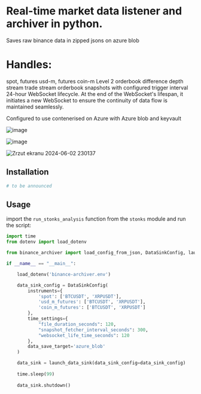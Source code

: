 # Real-time market data listener and archiver in python. 
Saves raw binance data in zipped jsons on azure blob

# Handles: 
spot, futures usd-m, futures coin-m
Level 2 orderbook difference depth stream
trade stream
orderbook snapshots with configured trigger interval 
24-hour WebSocket lifecycle. At the end of the WebSocket's lifespan, it initiates a new WebSocket to ensure the continuity of data flow is maintained seamlessly.

Configured to use contenerised on Azure with Azure blob and keyvault

![image](https://github.com/user-attachments/assets/a9461c8d-b5a7-43de-b1cc-96ef5df72f40)

![image](https://github.com/user-attachments/assets/93a9cece-21fd-406c-8555-fbb774188265)

![Zrzut ekranu 2024-06-02 230137](https://github.com/DanielLasota/Binance-Archiver/assets/127039319/b400f859-60ef-4995-936d-d68ecab82ddf)



## Installation

```bash
# to be announced
```

## Usage

import the `run_stonks_analysis` function from the `stonks` module and run the script:

```python
import time
from dotenv import load_dotenv

from binance_archiver import load_config_from_json, DataSinkConfig, launch_data_sink

if __name__ == "__main__":

    load_dotenv('binance-archiver.env')

    data_sink_config = DataSinkConfig(
        instruments={
            'spot': ['BTCUSDT', 'XRPUSDT'],
            'usd_m_futures': ['BTCUSDT', 'XRPUSDT'],
            'coin_m_futures': ['BTCUSDT', 'XRPUSDT']
        },
        time_settings={
            "file_duration_seconds": 120,
            "snapshot_fetcher_interval_seconds": 300,
            "websocket_life_time_seconds": 120
        },
        data_save_target='azure_blob'
    )

    data_sink = launch_data_sink(data_sink_config=data_sink_config)
    
    time.sleep(99)
    
    data_sink.shutdown()
    

```
